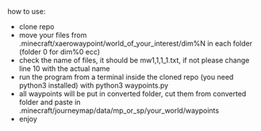 how to use:
- clone repo 
- move your files from .minecraft/xaerowaypoint/world_of_your_interest/dim%N in each folder
(folder 0 for dim%0 ecc)
- check the name of files, it should be mw1,1,1_1.txt, if not please change line 10 with the actual name 
- run the program from a terminal inside the cloned repo (you need python3 installed) with python3 waypoints.py 
- all waypoints will be put in converted folder, cut them from converted folder and paste in .minecraft/journeymap/data/mp_or_sp/your_world/waypoints 
- enjoy